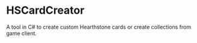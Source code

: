 # HSCardCreator
A tool in C# to create custom Hearthstone cards or create collections from game client.
